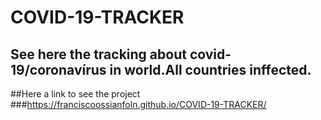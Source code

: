 # COVID-19-TRACKER
## See here the tracking about covid-19/coronavírus in world.All countries inffected.

##Here a link to see the project
###https://franciscoossianfoln.github.io/COVID-19-TRACKER/
